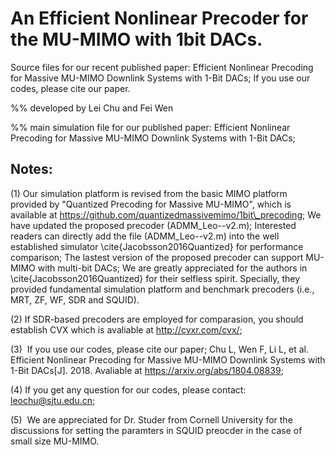 
# An Efficient Nonlinear Precoder for the MU-MIMO with 1bit DACs.

Source files for our recent published paper: Efficient Nonlinear Precoding for Massive MU-MIMO Downlink Systems with 1-Bit DACs;  If you use our codes, please cite our paper.

%% developed by Lei Chu and Fei Wen


%% main simulation file for our published paper: Efficient Nonlinear Precoding for Massive MU-MIMO Downlink Systems with 1-Bit DACs; 

## Notes:

(1)  Our simulation platform is revised from the basic MIMO platform provided by "Quantized Precoding for Massive MU-MIMO", which is available at https://github.com/quantizedmassivemimo/1bit\_precoding; We have updated the proposed precoder (ADMM\_Leo--v2.m); Interested readers can directly add the file (ADMM\_Leo--v2.m) into the well established simulator \cite{Jacobsson2016Quantized} for performance comparison; The lastest version of the proposed precoder can support MU-MIMO with multi-bit DACs; We are greatly appreciated for the authors in \cite{Jacobsson2016Quantized} for their selfless spirit. Specially, they provided fundamental simulation platform and benchmark precoders (i.e., MRT, ZF, WF, SDR and SQUID). 


(2)  If SDR-based precoders are employed for comparasion, you should establish CVX which is avaliable at http://cvxr.com/cvx/;

(3)  If you use our codes, please cite our paper; 
Chu L, Wen F, Li L, et al. Efficient Nonlinear Precoding for Massive MU-MIMO Downlink Systems with 1-Bit DACs[J]. 2018. Avaliable at  https://arxiv.org/abs/1804.08839;

(4) If you get any question for our codes, please contact: leochu@sjtu.edu.cn;

(5)  We are appreciated for Dr. Studer from Cornell University for the discussions for setting the paramters in SQUID preocder in the case of small size MU-MIMO. 


